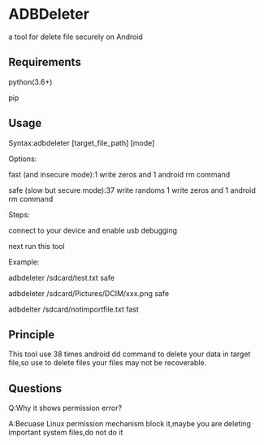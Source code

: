 # ADBDeleter

a tool for delete file securely on Android

## Requirements

python(3.6+)

pip

## Usage

Syntax:adbdeleter [target_file_path] [mode]

Options:

fast (and insecure mode):1 write zeros and 1 android rm command

safe (slow but secure mode):37 write randoms 1 write zeros and 1 android rm command



Steps:

connect to your device and enable usb debugging

next run this tool

Example:

adbdeleter /sdcard/test.txt safe

adbdeleter /sdcard/Pictures/DCIM/xxx.png safe

adbdelter /sdcard/notimportfile.txt fast



## Principle

This tool use 38 times android dd command to delete your data in target file,so use to delete files your files may not be recoverable.

## Questions

Q:Why it shows permission error?

A:Becuase Linux permission mechanism block it,maybe you are deleting important system files,do not do it
